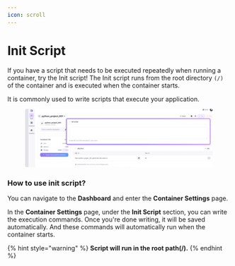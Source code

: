 ```yaml
---
icon: scroll
---
```


# Init Script

If you have a script that needs to be executed repeatedly when running a container, try the Init script! The Init script runs from the root directory `(/)` of the container and is executed when the container starts.

It is commonly used to write scripts that execute your application.

<figure><img src="../../../../.gitbook/assets/InitScript_01.png" alt=""><figcaption></figcaption></figure>

### How to use init script?

You can navigate to the **Dashboard** and enter the **Container Settings** page.

In the **Container Settings** page, under the **Init Script** section, you can write the execution commands. Once you're done writing, it will be saved automatically. And these commands will automatically run when the container starts.

{% hint style="warning" %}
**Script will run in the root path(/).**
{% endhint %}







